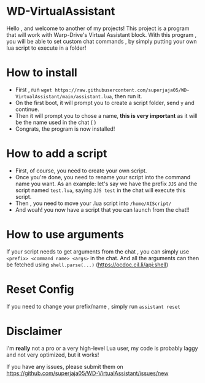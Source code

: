 # WD-VirtualAssistant
 
 Hello , and welcome to another of my projects! 
 This project is a program that will work with Warp-Drive's Virtual Assistant block.
 With this program , you will be able to set custom chat commands , by simply putting your own lua script to execute in a folder!
 
# How to install
 - First , run `wget https://raw.githubusercontent.com/superjaja05/WD-VirtualAssistant/main/assistant.lua`, then run it.
 - On the first boot, it will prompt you to create a script folder, send `y` and continue.
 - Then it will prompt you to chose a name, __this is very important__ as it will be the name used in the chat (<name> <command> <arguments>)
 - Congrats, the program is now installed!
# How to add a script
 - First, of course, you need to create your own script.
 - Once you're done, you need to rename your script into the command name you want.
 As an example: let's say we have the prefix `JJS` and the script named `test.lua`, saying `JJS test` in the chat will execute this script.
 - Then , you need to move your .lua script into `/home/AIScript/`
 - And woah! you now have a script that you can launch from the chat!!

# How to use arguments
 If your script needs to get arguments from the chat , you can simply use `<prefix> <command name> <args>` in the chat.
 And all the arguments can then be fetched using `shell.parse(...)` (https://ocdoc.cil.li/api:shell)
 
# Reset Config
 If you need to change your prefix/name , simply run `assistant reset`
 
# Disclaimer
 i'm **really** not a pro or a very high-level Lua user, my code is probably laggy and not very optimized, but it works!
 
 If you have any issues, please submit them on https://github.com/superjaja05/WD-VirtualAssistant/issues/new
